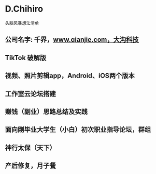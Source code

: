 # D.Chihiro
头脑风暴想法清单

## 公司名字: 千界，www.qianjie.com，大沟科技

## TikTok 破解版
## 视频、照片剪辑app，Android、iOS两个版本
## 工作室云论坛搭建
## 赚钱（副业）思路总结及实践
## 面向刚毕业大学生（小白）初次职业指导论坛，群组
## 神行太保（天下）
## 产后修复，月子餐
